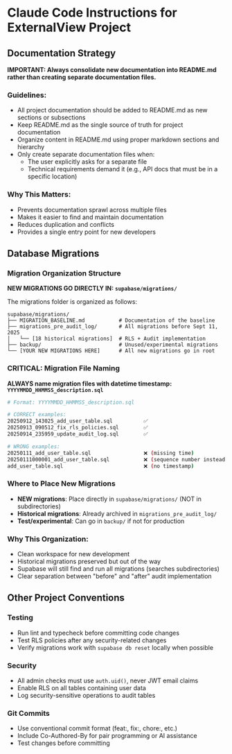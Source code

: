 # Claude Code Instructions for ExternalView Project

## Documentation Strategy

**IMPORTANT: Always consolidate new documentation into README.md rather than creating separate documentation files.**

### Guidelines:
- All project documentation should be added to README.md as new sections or subsections
- Keep README.md as the single source of truth for project documentation
- Organize content in README.md using proper markdown sections and hierarchy
- Only create separate documentation files when:
  - The user explicitly asks for a separate file
  - Technical requirements demand it (e.g., API docs that must be in a specific location)

### Why This Matters:
- Prevents documentation sprawl across multiple files
- Makes it easier to find and maintain documentation
- Reduces duplication and conflicts
- Provides a single entry point for new developers

## Database Migrations

### Migration Organization Structure
**NEW MIGRATIONS GO DIRECTLY IN: `supabase/migrations/`**

The migrations folder is organized as follows:
```
supabase/migrations/
├── MIGRATION_BASELINE.md           # Documentation of the baseline
├── migrations_pre_audit_log/       # All migrations before Sept 11, 2025
│   └── [18 historical migrations]  # RLS + Audit implementation
├── backup/                         # Unused/experimental migrations
└── [YOUR NEW MIGRATIONS HERE]      # All new migrations go in root
```

### CRITICAL: Migration File Naming
**ALWAYS name migration files with datetime timestamp: `YYYYMMDD_HHMMSS_description.sql`**

```bash
# Format: YYYYMMDD_HHMMSS_description.sql

# CORRECT examples:
20250912_143025_add_user_table.sql          ✅
20250913_090512_fix_rls_policies.sql        ✅
20250914_235959_update_audit_log.sql        ✅

# WRONG examples:
20250111_add_user_table.sql                 ❌ (missing time)
20250111000001_add_user_table.sql           ❌ (sequence number instead of time)
add_user_table.sql                          ❌ (no timestamp)
```

### Where to Place New Migrations
- **NEW migrations**: Place directly in `supabase/migrations/` (NOT in subdirectories)
- **Historical migrations**: Already archived in `migrations_pre_audit_log/`
- **Test/experimental**: Can go in `backup/` if not for production

### Why This Organization:
- Clean workspace for new development
- Historical migrations preserved but out of the way
- Supabase will still find and run all migrations (searches subdirectories)
- Clear separation between "before" and "after" audit implementation

## Other Project Conventions

### Testing
- Run lint and typecheck before committing code changes
- Test RLS policies after any security-related changes
- Verify migrations work with `supabase db reset` locally when possible

### Security
- All admin checks must use `auth.uid()`, never JWT email claims
- Enable RLS on all tables containing user data
- Log security-sensitive operations to audit tables

### Git Commits
- Use conventional commit format (feat:, fix:, chore:, etc.)
- Include Co-Authored-By for pair programming or AI assistance
- Test changes before committing